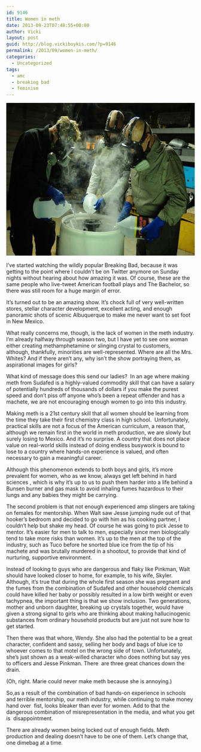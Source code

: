 ```yaml
---
id: 9146
title: Women in meth
date: 2013-09-23T07:48:55+00:00
author: Vicki
layout: post
guid: http://blog.vickiboykis.com/?p=9146
permalink: /2013/09/women-in-meth/
categories:
  - Uncategorized
tags:
  - amc
  - breaking bad
  - feminism
---
```

[<img class="aligncenter size-medium wp-image-9147" alt="bb2" src="https://raw.githubusercontent.com/veekaybee/wlb/gh-pages/assets/images/2013/09/bb2-580x408.jpg" width="580" height="408" />](https://raw.githubusercontent.com/veekaybee/wlb/gh-pages/assets/images/2013/09/bb2.jpg)

I&#8217;ve started watching the wildly popular Breaking Bad, because it was getting to the point where I couldn&#8217;t be on Twitter anymore on Sunday nights without hearing about how amazing it was. Of course, these are the same people who live-tweet American football plays and The Bachelor, so there was still room for a huge margin of error.

It&#8217;s turned out to be an amazing show. It&#8217;s chock full of very well-written stores, stellar character development, excellent acting, and enough panoramic shots of scenic Albuquerque to make me never want to set foot in New Mexico.

What really concerns me, though, is the lack of women in the meth industry. I&#8217;m already halfway through season two, but I have yet to see one woman either creating methamphetamine or slinging crystal to customers, although, thankfully, minorities are well-represented. Where are all the Mrs. Whites? And if there aren&#8217;t any, why isn&#8217;t the show portraying them, as aspirational images for girls?

What kind of message does this send our ladies?  In an age where making meth from Sudafed is a highly-valued commodity skill that can have a salary of potentially hundreds of thousands of dollars if you make the purest speed and don&#8217;t piss off anyone who&#8217;s been a repeat offender and has a machete, we are not encouraging enough women to go into this industry.

Making meth is a 21st century skill that all women should be learning from the time they take their first chemistry class in high school.  Unfortunately, practical skills are not a focus of the American curriculum, a reason that, although we remain first in the world in meth production, we are slowly but surely losing to Mexico. And it&#8217;s no surprise. A country that does not place value on real-world skills instead of doing endless busywork is bound to lose to a country where hands-on experience is valued, and often necessary to gain a meaningful career.

Although this phenomenon extends to both boys and girls, it&#8217;s more prevalent for women, who as we know, always get left behind in hard sciences , which is why it&#8217;s up to us to push them harder into a life behind a Bunsen burner and gas mask to avoid inhaling fumes hazardous to their lungs and any babies they might be carrying.

The second problem is that not enough experienced amp slingers are taking on females for mentorship. When Walt saw Jesse jumping nude out of that hooker&#8217;s bedroom and decided to go with him as his cooking partner, I couldn&#8217;t help but shake my head. Of course he was going to pick Jesse to mentor. It&#8217;s easier for men to talk to men, especially since men biologically tend to take more risks than women. It&#8217;s up to the men at the top of the industry, such as Tuco before he snorted blue ice from the tip of his machete and was brutally murdered in a shootout, to provide that kind of nurturing, supportive environment.

Instead of looking to guys who are dangerous and flaky like Pinkman, Walt should have looked closer to home, for example, to his wife, Skyler. Although, it&#8217;s true that during the whole first season she was pregnant and the fumes from the combination of Sudafed and other household chemicals could have killed her baby or possibly resulted in a low birth weight or even tachypnea, the important thing is that we show inclusion. Two generations, mother and unborn daughter, breaking up crystals together, would have given a strong signal to girls who are thinking about making hallucinogenic substances from ordinary household products but are just not sure how to get started.

Then there was that whore, Wendy. She also had the potential to be a great character, confident and sassy, selling her body and bags of blue ice to whoever comes to that motel on the wrong side of town. Unfortunately, she&#8217;s just shown as a weak-willed character who does nothing but say yes to officers and Jesse Pinkman. There  are three great chances down the drain.

(Oh, right. Marie could never make meth because she is annoying.)

So,as a result of the combination of bad hands-on experience in schools and terrible mentorship, our meth industry, while continuing to make money hand over  fist, looks bleaker than ever for women. Add to that the dangerous combination of misrepresentation in the media, and what you get is  disappointment.

There are already women being locked out of enough fields. Meth production and dealing doesn&#8217;t have to be one of them. Let&#8217;s change that, one dimebag at a time.

&nbsp;

&nbsp;